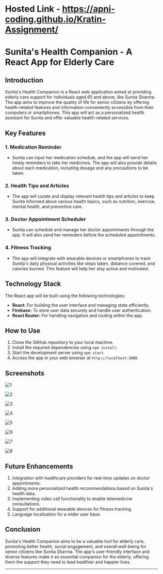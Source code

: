 # Hosted Link - https://apni-coding.github.io/Kratin-Assignment/
# Sunita's Health Companion - A React App for Elderly Care

## Introduction

Sunita's Health Companion is a React web application aimed at providing elderly care support for individuals aged 65 and above, like Sunita Sharma. The app aims to improve the quality of life for senior citizens by offering health-related features and information conveniently accessible from their computers or smartphones. This app will act as a personalized health assistant for Sunita and offer valuable health-related services.

## Key Features

### 1. Medication Reminder
- Sunita can input her medication schedule, and the app will send her timely reminders to take her medicines. The app will also provide details about each medication, including dosage and any precautions to be taken.

### 2. Health Tips and Articles
- The app will curate and display relevant health tips and articles to keep Sunita informed about various health topics, such as nutrition, exercise, mental health, and preventive care.


### 3. Doctor Appointment Scheduler
- Sunita can schedule and manage her doctor appointments through the app. It will also send her reminders before the scheduled appointments.

### 4. Fitness Tracking
- The app will integrate with wearable devices or smartphones to track Sunita's daily physical activities like steps taken, distance covered, and calories burned. This feature will help her stay active and motivated.


## Technology Stack

The React app will be built using the following technologies:

- **React:** For building the user interface and managing state efficiently.
- **Firebase:** To store user data securely and handle user authentication.
- **React Router:** For handling navigation and routing within the app.


## How to Use

1. Clone the GitHub repository to your local machine.
2. Install the required dependencies using `npm install`.
3. Start the development server using `npm start`.
4. Access the app in your web browser at `http://localhost:3000`.

## Screenshots

![1](https://github.com/apni-coding/Kratin-Assignment/assets/123900354/0da72c4a-7093-4c2e-bdde-86dc0914b18a)
                                                  
![2](https://github.com/apni-coding/Kratin-Assignment/assets/123900354/cd0f8ff5-f6f2-40d3-a96d-bf5965adc02c)

![3](https://github.com/apni-coding/Kratin-Assignment/assets/123900354/0a526f0f-60d3-4987-8eae-01f89c90b6fc)

![4](https://github.com/apni-coding/Kratin-Assignment/assets/123900354/affefd84-320f-412f-914d-8c95d7b6824f)

![5](https://github.com/apni-coding/Kratin-Assignment/assets/123900354/1f04d270-6986-47b9-b0e6-2f67ed73c489)

![6](https://github.com/apni-coding/Kratin-Assignment/assets/123900354/5daeabc6-4187-46c8-854a-ef9177063b38)

![7](https://github.com/apni-coding/Kratin-Assignment/assets/123900354/c7ddf53f-af2f-4856-9421-f1937d6ce3ce)

![8](https://github.com/apni-coding/Kratin-Assignment/assets/123900354/05343b10-f035-4fc6-9262-890444274762)

## Future Enhancements

1. Integration with healthcare providers for real-time updates on doctor appointments.
2. Adding more personalized health recommendations based on Sunita's health data.
3. Implementing video call functionality to enable telemedicine consultations.
4. Support for additional wearable devices for fitness tracking.
5. Language localization for a wider user base.

## Conclusion

Sunita's Health Companion aims to be a valuable tool for elderly care, promoting better health, social engagement, and overall well-being for senior citizens like Sunita Sharma. The app's user-friendly interface and diverse features make it an essential companion for the elderly, offering them the support they need to lead healthier and happier lives.

---

